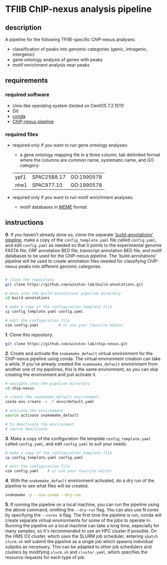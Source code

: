 
# TFIIB ChIP-nexus analysis pipeline

## description

A pipeline for the following TFIIB-specific ChIP-nexus analyses:

- classification of peaks into genomic categories (genic, intragenic, intergenic)
- gene ontology analysis of genes with peaks
- motif enrichment analysis near peaks

## requirements

### required software

- Unix-like operating system (tested on CentOS 7.2.1511)
- Git
- [conda](https://conda.io/docs/user-guide/install/index.html)
- [ChIP-nexus pipeline](https://github.com/winston-lab/chip-nexus)

### required files

- required only if you want to run gene ontology analyses:
    - a gene ontology mapping file in a three column, tab delimited format where the columns are common name, systematic name, and GO category:

    |      |             |            |
    | ---  | ---         | ---        |
    | ypf1 | SPAC25B8.17 | GO:1990578 |
    | nhe1 | SPAC977.10  | GO:1990578 |

- required only if you want to run motif enrichment analyses:
    - motif databases in [MEME](http://meme-suite.org/doc/meme-format.html) format

## instructions
**0**. If you haven't already done so, clone the separate ['build-annotations' pipeline](https://github.com/winston-lab/build-annotations), make a copy of the `config_template.yaml` file called `config.yaml`, and edit `config.yaml` as needed so that it points to the experimental genome FASTA file, ORF annotation BED file, transcript annotation BED file, and motif databases to be used for the ChIP-nexus pipeline. The 'build-annotations' pipeline will be used to create annotation files needed for classifying ChIP-nexus peaks into different genomic categories.

```bash

# clone the repository
git clone https://github.com/winston-lab/build-annotations.git

# move into the build-annotations pipeline directory
cd build-annotations

# make a copy of the configuration template file
cp config_template.yaml config.yaml

# edit the configuration file
vim config.yaml         # or use your favorite editor
```

**1**. Clone this repository.

```bash
git clone https://github.com/winston-lab/chip-nexus.git
```

**2**. Create and activate the `snakemake_default` virtual environment for the ChIP-nexus pipeline using conda. The virtual environment creation can take a while. If you've already created the `snakemake_default` environment from another one of my pipelines, this is the same environment, so you can skip creating the environment and just activate it.

```bash
# navigate into the pipeline directory
cd chip-nexus

# create the snakemake_default environment
conda env create -v -f envs/default.yaml

# activate the environment
source activate snakemake_default

# to deactivate the environment
# source deactivate
```

**3**. Make a copy of the configuration file template `config_template.yaml` called `config.yaml`, and edit `config.yaml` to suit your needs.

```bash
# make a copy of the configuration template file
cp config_template.yaml config.yaml

# edit the configuration file
vim config.yaml    # or use your favorite editor
```

**4**. With the `snakemake_default` environment activated, do a dry run of the pipeline to see what files will be created.

```bash
snakemake -p --use-conda --dry-run
```

**5**. If running the pipeline on a local machine, you can run the pipeline using the above command, omitting the `--dry-run` flag. You can also use N cores by specifying the `--cores N` flag. The first time the pipeline is run, conda will create separate virtual environments for some of the jobs to operate in. Running the pipeline on a local machine can take a long time, especially for many samples, so it's recommended to use an HPC cluster if possible. On the HMS O2 cluster, which uses the SLURM job scheduler, entering `sbatch slurm.sh` will submit the pipeline as a single job which spawns individual subjobs as necessary. This can be adapted to other job schedulers and clusters by modifying `slurm.sh` and `cluster.yaml`, which specifies the resource requests for each type of job.

